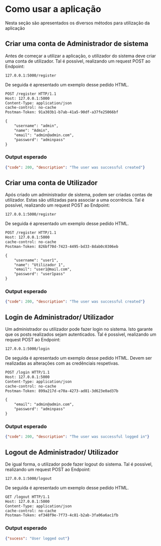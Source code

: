 # Como usar a aplicação
Nesta seção são apresentados os diversos métodos para utilização da aplicação

## Criar uma conta de Administrador de sistema

Antes de começar a utilizar a aplicação, o utilizador do sistema deve criar uma conta de utilizador. Tal é possível, realizando um request POST ao Endpoint: 
``` url
127.0.0.1:5000/register
```
De seguida é apresentado um exemplo desse pedido HTML.
``` html
POST /register HTTP/1.1
Host: 127.0.0.1:5000
Content-Type: application/json
cache-control: no-cache
Postman-Token: 91a303b1-b7ab-41a5-90df-a37fe25066bf

{
	"username": "admin",
	"name": "Admin",
	"email": "admin@admin.com",
	"password": "adminpass"
}
```

### Output esperado
```json
{"code": 200, "description": "The user was successful created"}
```

## Criar uma conta de Utilizador

Após criado um administrador de sistema, podem ser criadas contas de utilizador. Estas são utilizadas para associar a uma ocorrência. Tal é possível, realizando um request POST ao Endpoint: 
``` url
127.0.0.1:5000/register
```
De seguida é apresentado um exemplo desse pedido HTML.

``` html
POST /register HTTP/1.1
Host: 127.0.0.1:5000
cache-control: no-cache
Postman-Token: 826bf70d-7423-4495-bd33-8dab0c0306eb

{
	"username": "user1",
	"name": "Utilizador 1",
	"email": "user1@mail.com",
	"password": "user1pass"
}
```
### Output esperado
```json
{"code": 200, "description": "The user was successful created"}
```

## Login de Administrador/ Utilizador

Um administrador ou utilizador pode fazer login no sistema. Isto garante que os posts realizados sejam autenticados. Tal é possível, realizando um request POST ao Endpoint: 
``` url
127.0.0.1:5000/login
```
De seguida é apresentado um exemplo desse pedido HTML. Devem ser realizadas as alterações com as credênciais respetivas.
``` html
POST /login HTTP/1.1
Host: 127.0.0.1:5000
Content-Type: application/json
cache-control: no-cache
Postman-Token: 899a217d-e70a-4273-ad81-3d623e0ad37b

{
	"email": "admin@admin.com",
	"password": "adminpass"
}
```

### Output esperado
```json
{"code": 200, "description": "The user was successful logged in"}
```

## Logout de Administrador/ Utilizador

De igual forma, o utilizador pode fazer logout do sistema. Tal é possível, realizando um request POST ao Endpoint: 
``` url
127.0.0.1:5000/logout
```
De seguida é apresentado um exemplo desse pedido HTML. 
``` html
GET /logout HTTP/1.1
Host: 127.0.0.1:5000
Content-Type: application/json
cache-control: no-cache
Postman-Token: ef348f9e-7f73-4c81-b2ab-3fa06a6ac1fb
```

### Output esperado
```json
{"sucess": "User logged out"}
```